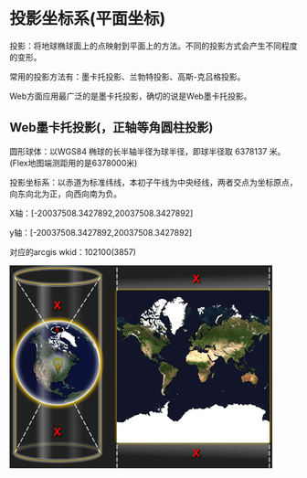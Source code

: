 #   投影坐标系(平面坐标)
投影：将地球椭球面上的点映射到平面上的方法。不同的投影方式会产生不同程度的变形。

常用的投影方法有：墨卡托投影、兰勃特投影、高斯-克吕格投影。

Web方面应用最广泛的是墨卡托投影，确切的说是Web墨卡托投影。

##  Web墨卡托投影(，正轴等角圆柱投影)
圆形球体：以WGS84 椭球的长半轴半径为球半径，即球半径取 6378137 米。(Flex地图端测距用的是6378000米)

投影坐标系：以赤道为标准纬线，本初子午线为中央经线，两者交点为坐标原点，向东向北为正，向西向南为负。

X轴：[-20037508.3427892,20037508.3427892]

y轴：[-20037508.3427892,20037508.3427892]

对应的arcgis wkid：102100(3857)

![Alt text](../assets/2.png "Web墨卡托投影")


